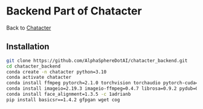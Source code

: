 # Backend Part of Chatacter

Back to [Chatacter](https://github.com/AlphaSphereDotAI/chatacter)

## Installation

```bash
git clone https://github.com/AlphaSphereDotAI/chatacter_backend.git
cd chatacter_backend
conda create -n chatacter python=3.10
conda activate chatacter
conda install ffmpeg pytorch=2.1.0 torchvision torchaudio pytorch-cuda=12.1 -c pytorch -c nvidia
conda install imageio=2.19.3 imageio-ffmpeg=0.4.7 librosa=0.9.2 pydub=0.25.1 kornia=0.6.8 yacs=0.1.8 scikit-image=0.19.3 facexlib=0.3.0 trimesh=3.9.20 fastapi pandas huggingface_hub langchain-groq opencv -c conda-forge
conda install face_alignment=1.3.5 -c 1adrianb
pip install basicsr==1.4.2 gfpgan wget cog
```
